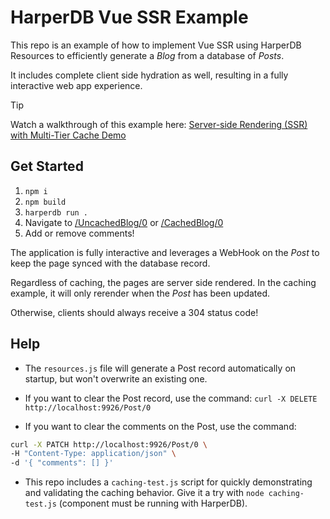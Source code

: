 # HarperDB Vue SSR Example

This repo is an example of how to implement Vue SSR using HarperDB Resources to efficiently generate a _Blog_ from a database of _Posts_.

It includes complete client side hydration as well, resulting in a fully interactive web app experience.

> [!TIP]
> Watch a walkthrough of this example here: [Server-side Rendering (SSR) with Multi-Tier Cache Demo](https://youtu.be/L-tnBNhO9Fc)

## Get Started

1. `npm i`
2. `npm build`
3. `harperdb run .`
4. Navigate to [/UncachedBlog/0](http://localhost:9926/UncachedBlog/0) or [/CachedBlog/0](http://localhost:9926/CachedBlog/0)
5. Add or remove comments!

The application is fully interactive and leverages a WebHook on the _Post_ to keep the page synced with the database record.

Regardless of caching, the pages are server side rendered. In the caching example, it will only rerender when the _Post_ has been updated.

Otherwise, clients should always receive a 304 status code!

## Help

- The `resources.js` file will generate a Post record automatically on startup, but won't overwrite an existing one.

- If you want to clear the Post record, use the command: `curl -X DELETE http://localhost:9926/Post/0`

- If you want to clear the comments on the Post, use the command:

```sh
curl -X PATCH http://localhost:9926/Post/0 \
-H "Content-Type: application/json" \
-d '{ "comments": [] }'
```

- This repo includes a `caching-test.js` script for quickly demonstrating and validating the caching behavior. Give it a try with `node caching-test.js` (component must be running with HarperDB).
